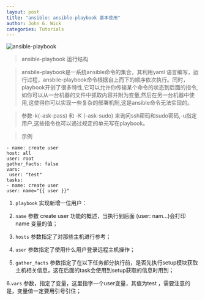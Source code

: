 ```yaml
---
layout: post
title: "ansible: ansible-playbook 基本使用"
author: John G. Wick
categories: Tutorials
---
```


![ansible-playbook]({{site.baseurl}}/assets/images/R842b5e4d70b8004cdf6a526e12ee7545.png)
> ansible-playbook 运行结构

> ansbile-playbook是一系统ansible命令的集合，其利用yaml 语言编写，运行过程，ansbile-playbook命令根据自上而下的顺序依次执行。同时，playbook开创了很多特性,它可以允许你传输某个命令的状态到后面的指令,如你可以从一台机器的文件中抓取内容并附为变量,然后在另一台机器中使用,这使得你可以实现一些复杂的部署机制,这是ansible命令无法实现的。

> 参数-k(–ask-pass) 和 -K (–ask-sudo) 来询问ssh密码和sudo密码,-u指定用户,这些指令也可以通过规定的单元写在playbook。

> 示例

```ansible-playbook
- name: create user
host: all
user: root
gather_facts: false
vars:
 user: "test"
tasks:
- name: create user
user: name="{{ user }}"
```
1. `playbook` 实现新增一位用户：<br>

2. `name` 参数 create user 功能的概述，当执行到后面 (user: nam...)会打印 name 变量的值；<br>

3. `hosts` 参数指定了对那些主机进行参考；<br>

4. `user` 参数指定了使用什么用户登录远程主机操作；<br>

5. `gather_facts` 参数指定了在以下任务部分执行前，是否先执行setup模块获取主机相关信息，这在后面的task会使用到setup获取的信息时用到；<br>

6.`vars` 参数，指定了变量，这里指字一个user变量，其值为test ，需要注意的是，变量值一定要用引号引住；<br>

